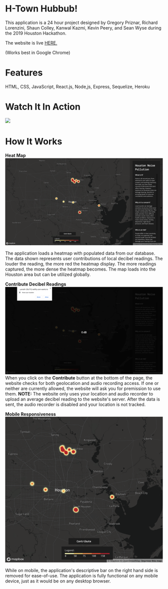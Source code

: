 # H-Town Hubbub!
This application is a 24 hour project designed by Gregory Priznar, Richard Lorenzini, Shaun Colley, Kanwal Kazmi, Kevin Peery, and Sean Wyse during the 2019 Houston Hackathon.
<p>The website is live <a href="https://optimistic-yonath-25c712.netlify.com/">HERE.</a> </p>
<p>(Works best in Google Chrome)</p>

# Features
HTML, CSS, JavaScript, React.js, Node,js, Express, Sequelize, Heroku


# Watch It In Action
<img src="decibel.gif"/>


# How It Works
**Heat Map**
<img src="hackathonmain.png"/>
<p>The application loads a heatmap with populated data from our database. The data shown represents user contributions of local decibel readings. The louder the reading, the more red the heatmap display. The more readings captured, the more dense the heatmap becomes. The map loads into the Houston area but can be utilized globally.</p>


**Contribute Decibel Readings**
<img src="permissions.png"/>
When you click on the **Contribute** button at the bottom of the page, the website checks for both geolocation and audio recording access. If one or neither are currently allowed, the website will ask you for premission to use them.
**NOTE:** The website only uses your location and audio recorder to upload an average decibel reading to the website's server. After the data is sent, the audio recorder is disabled and your location is not tracked.

**Mobile Responsiveness**
<img src="mobile.png"/>

While on mobile, the application's descriptive bar on the right hand side is removed for ease-of-use. The application is fully functional on any mobile device, just as it would be on any desktop browser.
